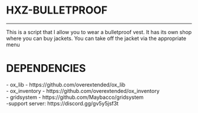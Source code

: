 # HXZ-BULLETPROOF
---------------------------------------------------
This is a script that I allow you to wear a bulletproof vest. It has its own shop where you can buy jackets. You can take off the jacket via the appropriate menu

<h1>DEPENDENCIES</h1>
- ox_lib - https://github.com/overextended/ox_lib<br>
- ox_inventory - https://github.com/overextended/ox_inventory<br>
- gridsystem - https://github.com/Maybacco/gridsystem<br>
-support server: https://discord.gg/gv5y5jsf3t

